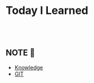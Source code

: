 # Today I Learned  


<br><br>

## NOTE 📝
* [Knowledge](./aboutDeveloper/NOTE/knowledge.md)
* [GIT](./aboutDeveloper/NOTE/git.md)

    
